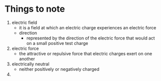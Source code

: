 # Things to note

1. electric field
	- it is a field at which an electric charge experiences an electric force
	- direction
		- represented by the direction of the electric force that would act on a small positive test charge
2. electric force
	- the attractive or repulsive force that electric charges exert on one another
3. electrically neutral
	- neither positively or negatively charged
4. 